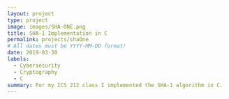 ```yaml
---
layout: project
type: project
image: images/SHA-ONE.png
title: SHA-1 Implementation in C
permalink: projects/shaOne
# All dates must be YYYY-MM-DD format!
date: 2019-03-30
labels:
  - Cybersecurity
  - Cryptography
  - C
summary: For my ICS 212 class I implemented the SHA-1 algorithm in C.
---
```

<img class="SHA-1 Output" scr="images/outputSHA1.png"> 

